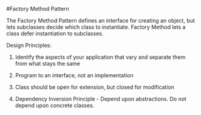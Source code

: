 #Factory Method Pattern

The Factory Method Pattern defines an interface for creating an object, but lets subclasses decide which class to instantiate. Factory Method lets a class defer instantiation to subclasses.

Design Principles:

1. Identify the aspects of your application that vary and separate them from what stays the same

2. Program to an interface, not an implementation

3. Class should be open for extension, but closed for modification

4. Dependency Inversion Principle - Depend upon abstractions. Do not depend upon concrete classes. 
